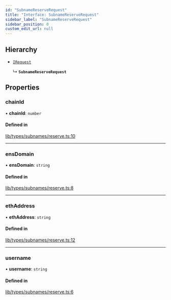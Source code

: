 ```yaml
---
id: "SubnameReserveRequest"
title: "Interface: SubnameReserveRequest"
sidebar_label: "SubnameReserveRequest"
sidebar_position: 0
custom_edit_url: null
---
```


## Hierarchy

- [`IRequest`](IRequest.md)

  ↳ **`SubnameReserveRequest`**

## Properties

### chainId

• **chainId**: `number`

#### Defined in

[lib/types/subnames/reserve.ts:10](https://github.com/JustaName-id/JustaName-sdk/blob/3b7cbff/packages/@justaname.id/sdk/src/lib/types/subnames/reserve.ts#L10)

___

### ensDomain

• **ensDomain**: `string`

#### Defined in

[lib/types/subnames/reserve.ts:8](https://github.com/JustaName-id/JustaName-sdk/blob/3b7cbff/packages/@justaname.id/sdk/src/lib/types/subnames/reserve.ts#L8)

___

### ethAddress

• **ethAddress**: `string`

#### Defined in

[lib/types/subnames/reserve.ts:12](https://github.com/JustaName-id/JustaName-sdk/blob/3b7cbff/packages/@justaname.id/sdk/src/lib/types/subnames/reserve.ts#L12)

___

### username

• **username**: `string`

#### Defined in

[lib/types/subnames/reserve.ts:6](https://github.com/JustaName-id/JustaName-sdk/blob/3b7cbff/packages/@justaname.id/sdk/src/lib/types/subnames/reserve.ts#L6)
